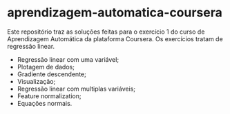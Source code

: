 # aprendizagem-automatica-coursera
Este repositório traz as soluções feitas para o exercício 1 do curso de Aprendizagem Automática da plataforma Coursera.
Os exercícios tratam de regressão linear. 
- Regressão linear com uma variável;
- Plotagem de dados;
- Gradiente descendente;
- Visualização;
- Regressão linear com multiplas variáveis;
- Feature normalization;
- Equações normais.
